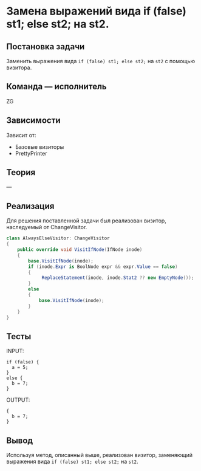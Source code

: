 # Замена выражений вида if (false) st1; else st2; на st2.

## Постановка задачи
Заменить выражения вида `if (false) st1; else st2;` на `st2` с помощью визитора.

## Команда — исполнитель
ZG

## Зависимости
Зависит от:

-   Базовые визиторы
-   PrettyPrinter

## Теория
&mdash;

## Реализация
Для решения поставленной задачи был реализован визитор, наследуемый от ChangeVisitor.

```csharp
class AlwaysElseVisitor: ChangeVisitor
{
    public override void VisitIfNode(IfNode inode)
    {
        base.VisitIfNode(inode);
        if (inode.Expr is BoolNode expr && expr.Value == false)
        {
             ReplaceStatement(inode, inode.Stat2 ?? new EmptyNode());
        }
        else
        {
            base.VisitIfNode(inode);
        }
    }
}
```

## Тесты
INPUT:
```
if (false) {
  a = 5;
}
else {
  b = 7;
}
```
OUTPUT:
```
{
  b = 7;
}
```

## Вывод
Используя метод, описанный выше, реализован визитор, заменяющий выражения вида `if (false) st1; else st2;` на `st2`.
